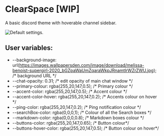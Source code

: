 # ClearSpace  [WIP]
A basic discord theme with hoverable channel sidebar.

![Default settings.](img/sidebar.gif)

## User variables:
- --background-image: url(https://images.wallpapersden.com/image/download/melissa-benoist-supergirl-2020_bGZpaWaUmZqaraWkpJRnamtlrWZrZWU.jpg);  /* background URL */
- --chat-opacity: 0.31; /* edit opacity of main chat window */
- --primary-colour: rgba(255,20,147,0.5);   /* Primary colour */
- --accent-color: rgba(255,20,147,0.5);   /* Accent colour */
- --accent-color-hover: rgba(255,20,147,0.2);   /* Accents colour on hover */
- --ping-color: rgba(255,20,147,0.2);   /* Ping notification colour */
- --searchBox-color: rgba(0,0,0,1);   /* Colour of all the Search boxes */
- --markdown-color: rgba(0,0,0,0.8);    /* Markdown boxes colour */
- --buttons-color: rgba(255,20,147,0.65);   /* Button colour*/
- --buttons-hover-color: rgba(255,20,147,0.5);    /* Button colour on hover*/
